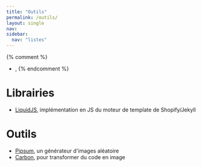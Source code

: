 ```yaml
---
title: "Outils"
permalink: /outils/
layout: single
nav:
sidebar:
  nav: "listes"  
---
```


{% comment %}
- [](),
{% endcomment %}

# Librairies

- [LiquidJS](http://harttle.com/liquidjs/), implémentation en JS du moteur de template de Shopify/Jekyll

# Outils

- [Pipsum](http://pipsum.com/), un générateur d'images aléatoire
- [Carbon](https://carbon.now.sh/), pour transformer du code en image
